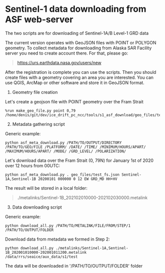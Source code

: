 # Sentinel-1 data downloading from ASF web-server

The two scripts are for downloading of Sentinel-1A/B Level-1 GRD data

The current version operates with GeoJSON files with POINT or POLYGON geometry. To collect metadata for downloading 
from Alaska SAR Facility server you need to create account there. For that, please go:

>  https://urs.earthdata.nasa.gov/users/new


After the registration is complete you can use the scripts. Then you should create files with a geometry covering an area you are interested.
You can use QGIS, ArcMap or other software and store it in GeoJSON format.

1. Geometry file creation

Let's create a geojson file with POINT geometry over the Fram Strait
```
%run make_geo_file.py point 0,79 /home/denis/git/dev/ice_drift_pc_ncc/tools/s1_asf_download/geo_files/test_fs.json
```

2. Metadata gathering script

Generic example:

```
python asf_meta_download.py /PATH/TO/OUTPUT/DIRECTORY /PATH/TO/GEO/FILE /PLATFORM/ /DATE/ /TIME/ /MINIMUM/HOURS/APART/ /MAXIMUM/HOURS/APART/ /MODE/ /GRD_LEVEL/ /POLARIZATION/ 
```

Let's download data over the Fram Strait (0, 79N) for January 1st of 2020 over 12 hours from 00UTC:

```
python asf_meta_download.py . geo_files/test_fs.json Sentinel-1A,Sentinel-1B 20200101 000000 0 12 EW GRD_MD HH+HV  
```

The result will be stored in a local folder:

> ./metalinks/Sentinel-1B_202102010000-202102030000.metalink

3. Data downloading script 

Generic example:

```
python download_all.py /PATH/TO/METALINK/FILE/FROM/STEP/1 /PATH/TO/OUTPUT/FOLDER 
```

Download data from metadata we formed in Step 2:

```
python download_all.py ./metalinks/Sentinel-1A,Sentinel-1B_202001010000-202001011200.metalink /data/rrs/seaice/aux_data/s1/test
```

The data will be downloaded in '/PATH/TO/OUTPUT/FOLDER' folder
